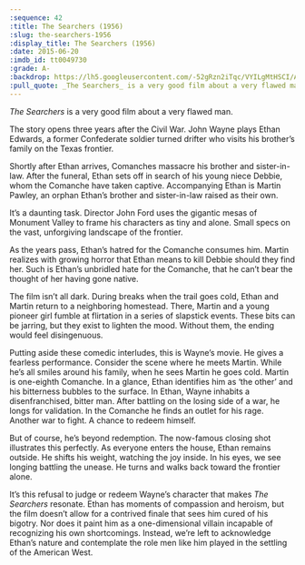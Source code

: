 ```yaml
---
:sequence: 42
:title: The Searchers (1956)
:slug: the-searchers-1956
:display_title: The Searchers (1956)
:date: 2015-06-20
:imdb_id: tt0049730
:grade: A-
:backdrop: https://lh5.googleusercontent.com/-52gRzn2iTqc/VYILgMtHSCI/AAAAAAAAC1Q/OnhGiZRJVII/w1000-rj/the-searchers-1956.jpg
:pull_quote: _The Searchers_ is a very good film about a very flawed man.
---
```

_The Searchers_ is a very good film about a very flawed man.

The story opens three years after the Civil War.  John Wayne plays Ethan Edwards, a former Confederate soldier turned drifter who visits his brother’s family on the Texas frontier. 

Shortly after Ethan arrives, Comanches massacre his brother and sister-in-law. After the funeral, Ethan sets off in search of his young niece Debbie, whom the Comanche have taken captive. Accompanying Ethan is Martin Pawley, an orphan Ethan’s brother and sister-in-law raised as their own.

It’s a daunting task. Director John Ford uses the gigantic mesas of Monument Valley to frame his characters as tiny and alone. Small specs on the vast, unforgiving landscape of the frontier. 

As the years pass, Ethan’s hatred for the Comanche consumes him. Martin realizes with growing horror that Ethan means to kill Debbie should they find her. Such is Ethan’s unbridled hate for the Comanche, that he can’t bear the thought of her having gone native.

The film isn’t all dark. During breaks when the trail goes cold, Ethan and Martin return to a neighboring homestead. There, Martin and a young pioneer girl fumble at flirtation in a series of slapstick events. These bits can be jarring, but they exist to lighten the mood. Without them, the ending would feel disingenuous.

Putting aside these comedic interludes, this is Wayne’s movie. He gives a fearless performance. Consider the scene where he meets Martin. While he’s all smiles around his family, when he sees Martin he goes cold. Martin is one-eighth Comanche. In a glance, Ethan identifies him as ‘the other’ and his bitterness bubbles to the surface. In Ethan, Wayne inhabits a disenfranchised, bitter man. After battling on the losing side of a war, he longs for validation. In the Comanche he finds an outlet for his rage. Another war to fight. A chance to redeem himself.

But of course, he’s beyond redemption. The now-famous closing shot illustrates this perfectly. As everyone enters the house, Ethan remains outside. He shifts his weight, watching the joy inside. In his eyes, we see longing battling the unease. He turns and walks back toward the frontier alone.

It’s this refusal to judge or redeem Wayne’s character that makes _The Searchers_ resonate. Ethan has moments of compassion and heroism, but the film doesn’t allow for a contrived finale that sees him cured of his bigotry. Nor does it paint him as a one-dimensional villain incapable of recognizing his own shortcomings. Instead, we’re left to acknowledge Ethan’s nature and contemplate the role men like him played in the settling of the American West. 